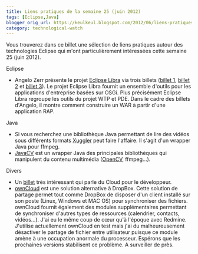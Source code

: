 ```yaml
---
title: Liens pratiques de la semaine 25 (juin 2012)
tags: [Eclipse,Java]
blogger_orig_url: https://keulkeul.blogspot.com/2012/06/liens-pratiques-de-la-semaine.html
category: technological-watch
---
```


Vous trouverez dans ce billet une sélection de liens pratiques autour des technologies Eclipse qui m'ont particulièrement intéressées cette semaine 25 (juin 2012).

Eclipse

* Angelo Zerr présente le projet [Eclipse Libra](http://www.eclipse.org/libra/) via trois billets ([billet 1](http://angelozerr.wordpress.com/2012/06/12/warproduct_step1/), [billet 2](http://angelozerr.wordpress.com/2012/06/13/warproduct_step2/) et [billet 3](http://angelozerr.wordpress.com/2012/06/13/warproduct_step3/)). Le projet Eclipse Libra fournit un ensemble d'outils pour les applications d'entreprise basées sur OSGi. Plus précisément Eclipse Libra regroupe les outils du projet WTP et PDE. Dans le cadre des billets d'Angelo, il montre comment construire un WAR à partir d'une application RAP.

Java

* Si vous recherchez une bibliothèque Java permettant de lire des vidéos sous différents formats [Xuggler](http://www.xuggle.com/xuggler/) peut faire l'affaire. Il s'agit d'un wrapper Java pour ffmpeg.
* [JavaCV](http://code.google.com/p/javacv/) est un wrapper Java des principales bibliothèques qui manipulent du contenu multimédia ([OpenCV](http://opencv.willowgarage.com/wiki/), ffmpeg...).

Divers

* Un [billet](http://www.touilleur-express.fr/2012/06/02/le-cloud-pour-le-developpeur/%20) très intéressant qui parle du Cloud pour le développeur.
* [ownCloud](http://owncloud.org/) est une solution alternative à DropBox. Cette solution de partage permet tout comme DropBox de disposer d'un client installé sur son poste (Linux, Windows et MAC OS) pour synchroniser des fichiers. ownCloud fournit également des modules supplémentaires permettant de synchroniser d'autres types de ressources (calendrier, contacts, vidéos...). J'ai eu le même coup de cœur qu'à l'époque avec Redmine. J'utilise actuellement ownCloud en test mais j'ai du malheureusement désactiver le partage de fichier entre utilisateur puisque ce module amène à une occupation anormale du processeur. Espérons que les prochaines versions stabilisent ce problème. A surveiller de près.